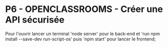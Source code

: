 # P6 - OPENCLASSROOMS - Créer une API sécurisée 

Pour l'ouvrir lancer un terminal 'node server' pour le back-end et 'run npm install --save-dev run-script-os' puis 'npm start' pour lancer le frontend;
